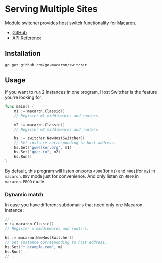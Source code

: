 # Serving Multiple Sites

Module switcher provides host switch functionality for [Macaron](https://github.com/go-macaron/macaron).

- [GitHub](https://github.com/go-macaron/switcher)
- [API Reference](https://gowalker.org/github.com/go-macaron/switcher)

## Installation

```sh
go get github.com/go-macaron/switcher
```

## Usage

If you want to run 2 instances in one program, Host Switcher is the feature you're looking for.

```go
func main() {
	m1 := macaron.Classic()
	// Register m1 middlewares and routers.

	m2 := macaron.Classic()
	// Register m2 middlewares and routers.

	hs := switcher.NewHostSwitcher()
	// Set instance corresponding to host address.
	hs.Set("gowalker.org", m1)
	hs.Set("gogs.io", m2)
	hs.Run()
}
```

By default, this program will listen on ports `4000`(for `m1`) and `4001`(for `m2`) in `macaron.DEV` mode just for convenience. And only listen on `4000` in `macaron.PROD` mode.

### Dynamic match

In case you have different subdomains that need only one Macaron instance:

```go
// ...
m := macaron.Classic()
// Register m middlewares and routers.

hs := macaron.NewHostSwitcher()
// Set instance corresponding to host address.
hs.Set("*.example.com", m)
hs.Run()
// ...
```
